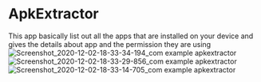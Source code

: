# ApkExtractor
This app basically list out all the apps that are installed on your device and gives the details about app and the permission they are using
![Screenshot_2020-12-02-18-33-34-194_com example apkextractor](https://user-images.githubusercontent.com/53398805/100876628-a7051400-34cd-11eb-8e16-1bcd8825dad1.png)![Screenshot_2020-12-02-18-33-29-856_com example apkextractor](https://user-images.githubusercontent.com/53398805/100876660-b08e7c00-34cd-11eb-9a27-faa36a7cb678.png)![Screenshot_2020-12-02-18-33-14-705_com example apkextractor](https://user-images.githubusercontent.com/53398805/100876670-b3896c80-34cd-11eb-91e5-46091f159e13.png)


